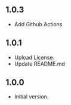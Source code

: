 ## 1.0.3

- Add Github Actions

## 1.0.1

- Upload License.
- Update README.md


## 1.0.0

- Initial version.
